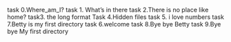 task 0.Where_am_I?
task 1. What’s in there
task 2.There is no place like home?
task3. the long format
Task 4.Hidden files
task 5. i love numbers
task 7.Betty is my first directory
task 6.welcome
task 8.Bye bye Betty
task 9.Bye bye My first directory
